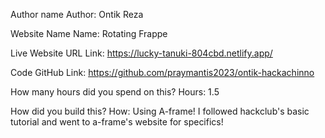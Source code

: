 Author name
Author: Ontik Reza

Website Name
Name: Rotating Frappe

Live Website URL
Link: https://lucky-tanuki-804cbd.netlify.app/

Code
GitHub Link: https://github.com/praymantis2023/ontik-hackachinno

How many hours did you spend on this?
Hours: 1.5

How did you build this?
How: Using A-frame! I followed hackclub's basic tutorial and went to a-frame's website for specifics!
